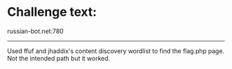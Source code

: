 # Challenge text:

russian-bot.net:780

---

Used ffuf and jhaddix's content discovery wordlist to find the flag.php page. Not the intended path but it worked.
